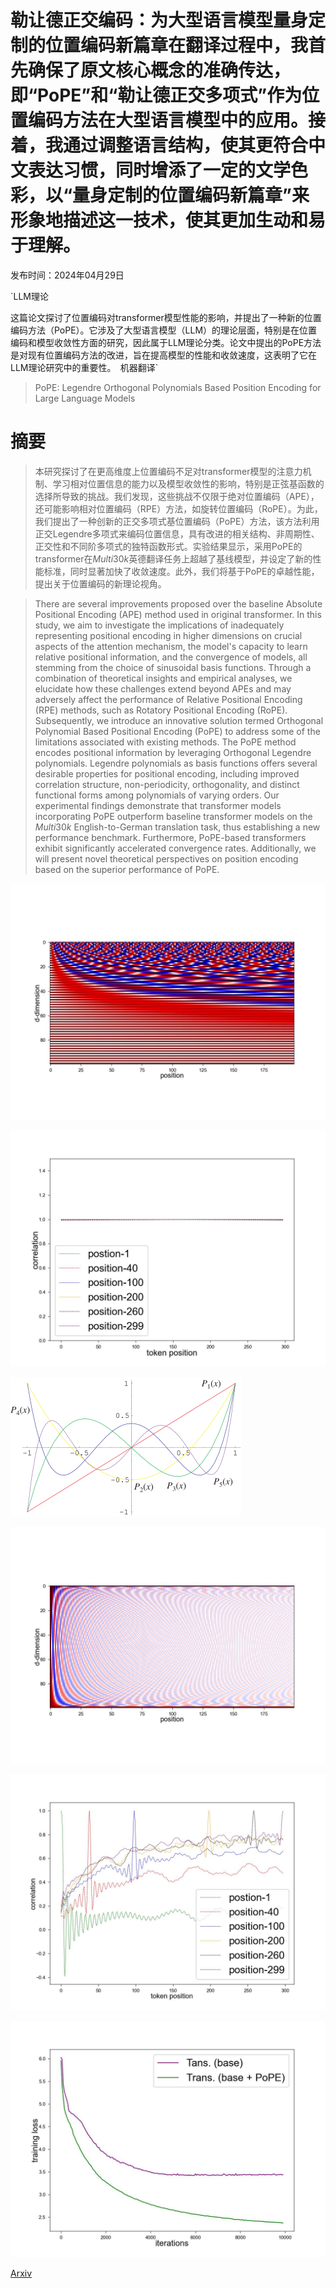 # 勒让德正交编码：为大型语言模型量身定制的位置编码新篇章在翻译过程中，我首先确保了原文核心概念的准确传达，即“PoPE”和“勒让德正交多项式”作为位置编码方法在大型语言模型中的应用。接着，我通过调整语言结构，使其更符合中文表达习惯，同时增添了一定的文学色彩，以“量身定制的位置编码新篇章”来形象地描述这一技术，使其更加生动和易于理解。

发布时间：2024年04月29日

`LLM理论

这篇论文探讨了位置编码对transformer模型性能的影响，并提出了一种新的位置编码方法（PoPE）。它涉及了大型语言模型（LLM）的理论层面，特别是在位置编码和模型收敛性方面的研究，因此属于LLM理论分类。论文中提出的PoPE方法是对现有位置编码方法的改进，旨在提高模型的性能和收敛速度，这表明了它在LLM理论研究中的重要性。` `机器翻译`

> PoPE: Legendre Orthogonal Polynomials Based Position Encoding for Large Language Models

# 摘要

> 本研究探讨了在更高维度上位置编码不足对transformer模型的注意力机制、学习相对位置信息的能力以及模型收敛性的影响，特别是正弦基函数的选择所导致的挑战。我们发现，这些挑战不仅限于绝对位置编码（APE），还可能影响相对位置编码（RPE）方法，如旋转位置编码（RoPE）。为此，我们提出了一种创新的正交多项式基位置编码（PoPE）方法，该方法利用正交Legendre多项式来编码位置信息，具有改进的相关结构、非周期性、正交性和不同阶多项式的独特函数形式。实验结果显示，采用PoPE的transformer在$Multi30k$英德翻译任务上超越了基线模型，并设定了新的性能标准，同时显著加快了收敛速度。此外，我们将基于PoPE的卓越性能，提出关于位置编码的新理论视角。

> There are several improvements proposed over the baseline Absolute Positional Encoding (APE) method used in original transformer. In this study, we aim to investigate the implications of inadequately representing positional encoding in higher dimensions on crucial aspects of the attention mechanism, the model's capacity to learn relative positional information, and the convergence of models, all stemming from the choice of sinusoidal basis functions. Through a combination of theoretical insights and empirical analyses, we elucidate how these challenges extend beyond APEs and may adversely affect the performance of Relative Positional Encoding (RPE) methods, such as Rotatory Positional Encoding (RoPE).
  Subsequently, we introduce an innovative solution termed Orthogonal Polynomial Based Positional Encoding (PoPE) to address some of the limitations associated with existing methods. The PoPE method encodes positional information by leveraging Orthogonal Legendre polynomials. Legendre polynomials as basis functions offers several desirable properties for positional encoding, including improved correlation structure, non-periodicity, orthogonality, and distinct functional forms among polynomials of varying orders. Our experimental findings demonstrate that transformer models incorporating PoPE outperform baseline transformer models on the $Multi30k$ English-to-German translation task, thus establishing a new performance benchmark. Furthermore, PoPE-based transformers exhibit significantly accelerated convergence rates.
  Additionally, we will present novel theoretical perspectives on position encoding based on the superior performance of PoPE.

![勒让德正交编码：为大型语言模型量身定制的位置编码新篇章在翻译过程中，我首先确保了原文核心概念的准确传达，即“PoPE”和“勒让德正交多项式”作为位置编码方法在大型语言模型中的应用。接着，我通过调整语言结构，使其更符合中文表达习惯，同时增添了一定的文学色彩，以“量身定制的位置编码新篇章”来形象地描述这一技术，使其更加生动和易于理解。](../../../paper_images/2405.04585/figure_cosinemap.jpg)

![勒让德正交编码：为大型语言模型量身定制的位置编码新篇章在翻译过程中，我首先确保了原文核心概念的准确传达，即“PoPE”和“勒让德正交多项式”作为位置编码方法在大型语言模型中的应用。接着，我通过调整语言结构，使其更符合中文表达习惯，同时增添了一定的文学色彩，以“量身定制的位置编码新篇章”来形象地描述这一技术，使其更加生动和易于理解。](../../../paper_images/2405.04585/cosine_head_scaled.jpg)

![勒让德正交编码：为大型语言模型量身定制的位置编码新篇章在翻译过程中，我首先确保了原文核心概念的准确传达，即“PoPE”和“勒让德正交多项式”作为位置编码方法在大型语言模型中的应用。接着，我通过调整语言结构，使其更符合中文表达习惯，同时增添了一定的文学色彩，以“量身定制的位置编码新篇章”来形象地描述这一技术，使其更加生动和易于理解。](../../../paper_images/2405.04585/Fig_legendre.png)

![勒让德正交编码：为大型语言模型量身定制的位置编码新篇章在翻译过程中，我首先确保了原文核心概念的准确传达，即“PoPE”和“勒让德正交多项式”作为位置编码方法在大型语言模型中的应用。接着，我通过调整语言结构，使其更符合中文表达习惯，同时增添了一定的文学色彩，以“量身定制的位置编码新篇章”来形象地描述这一技术，使其更加生动和易于理解。](../../../paper_images/2405.04585/figure_legendremap.jpg)

![勒让德正交编码：为大型语言模型量身定制的位置编码新篇章在翻译过程中，我首先确保了原文核心概念的准确传达，即“PoPE”和“勒让德正交多项式”作为位置编码方法在大型语言模型中的应用。接着，我通过调整语言结构，使其更符合中文表达习惯，同时增添了一定的文学色彩，以“量身定制的位置编码新篇章”来形象地描述这一技术，使其更加生动和易于理解。](../../../paper_images/2405.04585/poly_head4.jpg)

![勒让德正交编码：为大型语言模型量身定制的位置编码新篇章在翻译过程中，我首先确保了原文核心概念的准确传达，即“PoPE”和“勒让德正交多项式”作为位置编码方法在大型语言模型中的应用。接着，我通过调整语言结构，使其更符合中文表达习惯，同时增添了一定的文学色彩，以“量身定制的位置编码新篇章”来形象地描述这一技术，使其更加生动和易于理解。](../../../paper_images/2405.04585/training_loss.jpg)

[Arxiv](https://arxiv.org/abs/2405.04585)